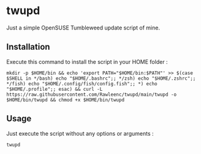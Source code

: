 # twupd
Just a simple OpenSUSE Tumbleweed update script of mine.

## Installation

Execute this command to install the script in your HOME folder :

```
mkdir -p $HOME/bin && echo 'export PATH="$HOME/bin:$PATH"' >> $(case $SHELL in */bash) echo "$HOME/.bashrc";; */zsh) echo "$HOME/.zshrc";; */fish) echo "$HOME/.config/fish/config.fish";; *) echo "$HOME/.profile";; esac) && curl -L https://raw.githubusercontent.com/Rawleenc/twupd/main/twupd -o $HOME/bin/twupd && chmod +x $HOME/bin/twupd
```

## Usage

Just execute the script without any options or arguments :

```
twupd
```

